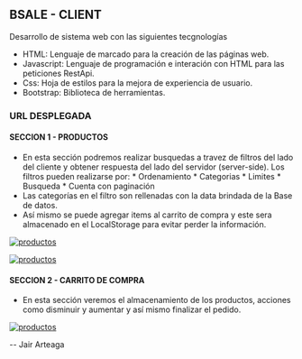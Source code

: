 ## BSALE - CLIENT
Desarrollo de sistema web con las siguientes tecgnologías
- HTML: Lenguaje de marcado para la creación de las páginas web.
- Javascript: Lenguaje de programación e interación con HTML para las peticiones RestApi.
- Css: Hoja de estilos para la mejora de experiencia de usuario.
- Bootstrap: Biblioteca de herramientas.

### URL DESPLEGADA

#### SECCION 1 - PRODUCTOS
* En esta sección podremos realizar busquedas a travez de filtros del lado del cliente y obtener respuesta del lado del servidor (server-side).
    Los filtros pueden realizarse por:
        * Ordenamiento
        * Categorias
        * Limites
        * Busqueda
        * Cuenta con paginación
*  Las categorías en el filtro son rellenadas con la data brindada de la Base de datos.
*  Así mismo se puede agregar items al carrito de compra y este sera almacenado en el LocalStorage para evitar perder la información.

[![productos](https://i.ibb.co/c8JQCY4/Screenshot-11.png "productos")](https://i.ibb.co/c8JQCY4/Screenshot-11.png "productos")

[![productos](https://i.ibb.co/T8MrydM/Screenshot-12.png "productos")](https://i.ibb.co/T8MrydM/Screenshot-12.png "productos")

#### SECCION 2 - CARRITO DE COMPRA
* En esta sección veremos el almacenamiento de los productos, acciones como disminuir y aumentar y así mismo finalizar el pedido.

[![productos](https://i.ibb.co/L966VZR/Screenshot-13.png "productos")](https://i.ibb.co/L966VZR/Screenshot-13.png "carrito_compras") 



-- Jair Arteaga